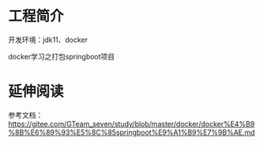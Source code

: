 # 工程简介
开发环境：jdk11、docker

docker学习之打包springboot项目

# 延伸阅读

参考文档：https://gitee.com/GTeam_seven/study/blob/master/docker/docker%E4%B9%8B%E6%89%93%E5%8C%85springboot%E9%A1%B9%E7%9B%AE.md

